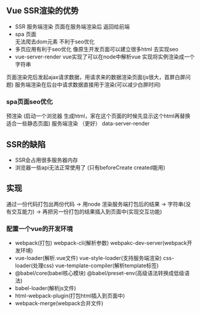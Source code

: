 ## Vue SSR渲染的优势
- SSR 服务端渲染 页面在服务端渲染后 返回给前端
- spa 页面 <div id="app"></div> 无法爬去dom元素 不利于seo优化
- 多页应用有利于seo优化 像原生开发页面可以建立很多html 去实现seo
- vue-server-render vue实现了可以在node中解析vue 实现将实例渲染成一个字符串

页面渲染完后发起ajax请求数据，用请求来的数据渲染页面(js很大，首屏白屏问题)
服务端渲染在后台中请求数据直接用于渲染(可以减少白屏时间)

### spa页面seo优化
预渲染 (启动一个浏览器 生成html，家在这个页面的时候先显示这个html再替换 适合一些静态页面) 
服务端渲染 （更好）
data-server-render

## SSR的缺陷
- SSR会占用很多服务器内存
- 浏览器一些api无法正常使用了 (只有beforeCreate created能用)


## 实现

通过一份代码打包出两份代码 -> 用node 渲染服务端打包后的结果 -> 字符串(没有交互能力) -> 再把另一份打包的结果插入到页面中(实现交互功能)


### 配置一个vue的开发环境
- webpack(打包) webpack-cli(解析参数) webpakc-dev-server(webpack开发环境)
- vue-loader(解析.vue文件) vue-style-loader(支持服务端渲染) css-loader(处理css) vue-template-compiler(解析template标签)
- @babel/core(babel核心模块) @babel/preset-env(高级语法转换成低级语法)
- babel-loader(解析js文件)
- html-webpack-plugin(打包html插入到页面中) 
- webpack-merge(webpack合并文件)